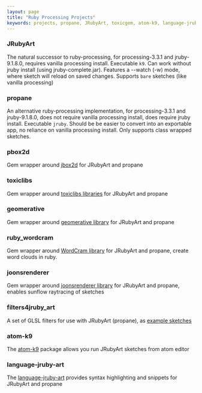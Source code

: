 ```yaml
---
layout: page
title: "Ruby Processing Projects"
keywords: projects, propane, JRubyArt, toxicgem, atom-k9, language-jruby-art, pbox2d
---
```


### JRubyArt ###

The natural successor to ruby-processing, for processing-3.3.1 and jruby-9.1.8.0, requires vanilla processing install. Executable `k9`. Can work without jruby install (using jruby-complete.jar).  Features a --watch (-w) mode, where sketch will reload on saved changes.  Supports `bare` sketches (like vanilla processing)

### propane ###

An alternative ruby-processing implementation, for processing-3.3.1 and jruby-9.1.8.0, does not require vanilla processing install, does require jruby install. Executable `jruby`.  Should be be easier to convert into an exportable app, no reliance on vanilla processing install. Only supports class wrapped sketches.

### pbox2d ###

Gem wrapper around [jbox2d][pbox2d] for JRubyArt and propane

### toxiclibs ###

Gem wrapper around [toxiclibs libraries][toxiclibs] for JRubyArt and propane

### geomerative ###

Gem wrapper around [geomerative library][geomerative] for JRubyArt and propane

### ruby_wordcram ###

Gem wrapper around [WordCram library][wordcram] for JRubyArt and propane, create word clouds in ruby.

### joonsrenderer ###

Gem wrapper around [joonsrenderer library][joonsrenderer] for JRubyArt and propane, enables sunflow raytracing of sketches

### filters4jruby_art

A set of GLSL filters for use with JRubyArt (propane), as [example sketches][examples]

### atom-k9 ###

The [atom-k9][atom-k9] package allows you run JRubyArt sketches from atom editor

### language-jruby-art ###

The [language-jruby-art][language-jruby-art] provides syntax highlighting and snippets for JRubyArt and propane

[pbox2d]:https://github.com/ruby-processing/jbox2d
[toxiclibs]:https://github.com/ruby-processing/toxicgem
[geomerative]:https://github.com/ruby-processing/geomerativegem
[language-jruby-art]:https://github.com/ruby-processing/language-jruby-art
[atom-k9]:https://github.com/ruby-processing/atom-k9
[joonsrenderer]:https://github.com/ruby-processing/joonsrenderer
[examples]:https://github.com/ruby-processing/filters4jruby_art/blob/master/README.md
[wordcram]:http://wordcram.org/
